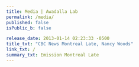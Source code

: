 ```yaml
---
title: Media | Awadalla Lab
permalink: /media/
published: false
isPublic_b: false

release_date: 2013-01-14 02:23:33 -0500
title_txt: "CBC News Montreal Late, Nancy Woods"
link_txt: /
summary_txt: Emission Montreal Late
---
```

